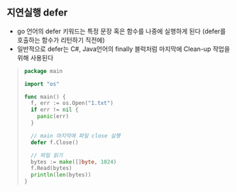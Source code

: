 ## 지연실행 defer

- go 언어의 defer 키워드는 특정 문장 혹은 함수를 나중에 실행하게 된다 (defer를 호출하는 함수가 리턴하기 직전에)
- 일반적으로 defer는 C#, Java언어의 finally 블럭처럼 마지막에 Clean-up 작업을 위해 사용된다

> ```go
> package main
> 
> import "os"
> 
> func main() {
>   f, err := os.Open("1.txt")
>   if err != nil {
>     panic(err)
>   }
> 
>   // main 마지막에 파일 close 실행
>   defer f.Close()
> 
>   // 파일 읽기
>   bytes := make([]byte, 1024)
>   f.Read(bytes)
>   println(len(bytes))
> }
> ```
>
> 